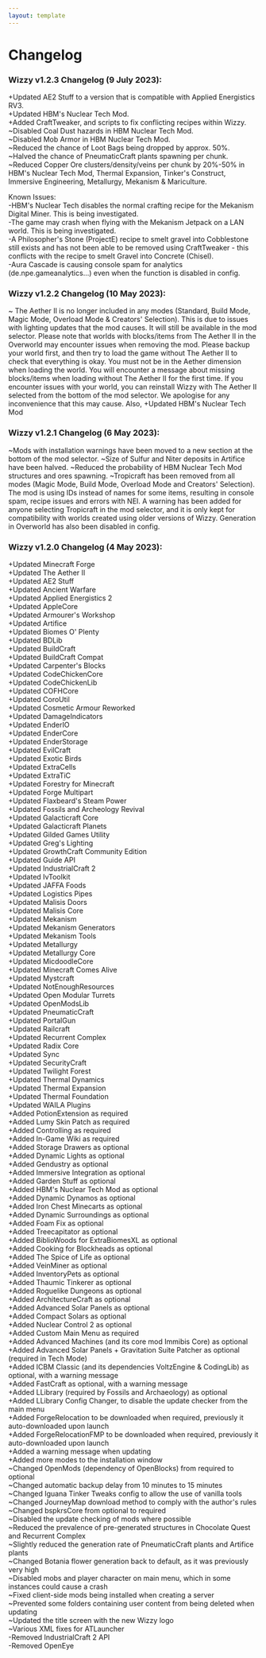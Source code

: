 ```yaml
---
layout: template
---
```

# Changelog

### Wizzy v1.2.3 Changelog (9 July 2023):

+Updated AE2 Stuff to a version that is compatible with Applied Energistics RV3.  
+Updated HBM's Nuclear Tech Mod.  
+Added CraftTweaker, and scripts to fix conflicting recipes within Wizzy.  
~Disabled Coal Dust hazards in HBM Nuclear Tech Mod.  
~Disabled Mob Armor in HBM Nuclear Tech Mod.  
~Reduced the chance of Loot Bags being dropped by approx. 50%.  
~Halved the chance of PneumaticCraft plants spawning per chunk.  
~Reduced Copper Ore clusters/density/veins per chunk by 20%-50% in HBM's Nuclear Tech Mod, Thermal Expansion, Tinker's Construct, Immersive Engineering, Metallurgy, Mekanism & Mariculture.  
  
Known Issues:  
-HBM's Nuclear Tech disables the normal crafting recipe for the Mekanism Digital Miner. This is being investigated.  
-The game may crash when flying with the Mekanism Jetpack on a LAN world. This is being investigated.  
-A Philosopher's Stone (ProjectE) recipe to smelt gravel into Cobblestone still exists and has not been able to be removed using CraftTweaker - this conflicts with the recipe to smelt Gravel into Concrete (Chisel).  
-Aura Cascade is causing console spam for analytics (de.npe.gameanalytics...) even when the function is disabled in config.  

### Wizzy v1.2.2 Changelog (10 May 2023):

~ The Aether II is no longer included in any modes (Standard, Build Mode, Magic Mode, Overload Mode & Creators' Selection). This is due to issues with lighting updates that the mod causes. It will still be available in the mod selector.
Please note that worlds with blocks/items from The Aether II in the Overworld may encounter issues when removing the mod. Please backup your world first, and then try to load the game without The Aether II to check that everything is okay. You must not be in the Aether dimension when loading the world. You will encounter a message about missing blocks/items when loading without The Aether II for the first time. If you encounter issues with your world, you can reinstall Wizzy with The Aether II selected from the bottom of the mod selector.
We apologise for any inconvenience that this may cause.
Also, +Updated HBM's Nuclear Tech Mod

### Wizzy v1.2.1 Changelog (6 May 2023):

~Mods with installation warnings have been moved to a new section at the bottom of the mod selector.
~Size of Sulfur and Niter deposits in Artifice have been halved.
~Reduced the probability of HBM Nuclear Tech Mod structures and ores spawning.
~Tropicraft has been removed from all modes (Magic Mode, Build Mode, Overload Mode and Creators' Selection). The mod is using IDs instead of names for some items, resulting in console spam, recipe issues and errors with NEI. A warning has been added for anyone selecting Tropicraft in the mod selector, and it is only kept for compatibility with worlds created using older versions of Wizzy. Generation in Overworld has also been disabled in config.

### Wizzy v1.2.0 Changelog (4 May 2023):

+Updated Minecraft Forge  
+Updated The Aether II  
+Updated AE2 Stuff  
+Updated Ancient Warfare  
+Updated Applied Energistics 2  
+Updated AppleCore  
+Updated Armourer's Workshop  
+Updated Artifice  
+Updated Biomes O' Plenty  
+Updated BDLib  
+Updated BuildCraft  
+Updated BuildCraft Compat  
+Updated Carpenter's Blocks  
+Updated CodeChickenCore  
+Updated CodeChickenLib  
+Updated COFHCore  
+Updated CoroUtil  
+Updated Cosmetic Armour Reworked  
+Updated DamageIndicators  
+Updated EnderIO  
+Updated EnderCore  
+Updated EnderStorage  
+Updated EvilCraft  
+Updated Exotic Birds  
+Updated ExtraCells  
+Updated ExtraTiC  
+Updated Forestry for Minecraft	  
+Updated Forge Multipart  
+Updated Flaxbeard's Steam Power  
+Updated Fossils and Archeology Revival  
+Updated Galacticraft Core  
+Updated Galacticraft Planets  
+Updated Gilded Games Utility  
+Updated Greg's Lighting  
+Updated GrowthCraft Community Edition  
+Updated Guide API  
+Updated IndustrialCraft 2  
+Updated IvToolkit  
+Updated JAFFA Foods  
+Updated Logistics Pipes  
+Updated Malisis Doors  
+Updated Malisis Core  
+Updated Mekanism  
+Updated Mekanism Generators  
+Updated Mekanism Tools  
+Updated Metallurgy  
+Updated Metallurgy Core   
+Updated MicdoodleCore  
+Updated Minecraft Comes Alive  
+Updated Mystcraft  
+Updated NotEnoughResources  
+Updated Open Modular Turrets  
+Updated OpenModsLib  
+Updated PneumaticCraft  
+Updated PortalGun  
+Updated Railcraft  
+Updated Recurrent Complex  
+Updated Radix Core  
+Updated Sync  
+Updated SecurityCraft  
+Updated Twilight Forest  
+Updated Thermal Dynamics  
+Updated Thermal Expansion  
+Updated Thermal Foundation  
+Updated WAILA Plugins  
+Added PotionExtension as required  
+Added Lumy Skin Patch as required  
+Added Controlling as required  
+Added In-Game Wiki as required  
+Added Storage Drawers as optional  
+Added Dynamic Lights as optional  
+Added Gendustry as optional   
+Added Immersive Integration as optional  
+Added Garden Stuff as optional  
+Added HBM's Nuclear Tech Mod as optional  
+Added Dynamic Dynamos as optional  
+Added Iron Chest Minecarts as optional  
+Added Dynamic Surroundings as optional  
+Added Foam Fix as optional  
+Added Treecapitator as optional  
+Added BiblioWoods for ExtraBiomesXL as optional  
+Added Cooking for Blockheads as optional  
+Added The Spice of Life as optional  
+Added VeinMiner as optional   
+Added InventoryPets as optional  
+Added Thaumic Tinkerer as optional   
+Added Roguelike Dungeons as optional  
+Added ArchitectureCraft as optional  
+Added Advanced Solar Panels as optional  
+Added Compact Solars as optional  
+Added Nuclear Control 2 as optional  
+Added Custom Main Menu as required  
+Added Advanced Machines (and its core mod Immibis Core) as optional  
+Added Advanced Solar Panels + Gravitation Suite Patcher as optional (required in Tech Mode)  
+Added ICBM Classic (and its dependencies VoltzEngine & CodingLib) as optional, with a warning message  
+Added FastCraft as optional, with a warning message  
+Added LLibrary (required by Fossils and Archaeology) as optional  
+Added LLibrary Config Changer, to disable the update checker from the main menu  
+Added ForgeRelocation to be downloaded when required, previously it auto-downloaded upon launch  
+Added ForgeRelocationFMP to be downloaded when required, previously it auto-downloaded upon launch  
+Added a warning message when updating   
+Added more modes to the installation window   
~Changed OpenMods (dependency of OpenBlocks) from required to optional    
~Changed automatic backup delay from 10 minutes to 15 minutes  
~Changed Iguana Tinker Tweaks config to allow the use of vanilla tools  
~Changed JourneyMap download method to comply with the author's rules  
~Changed bspkrsCore from optional to required  
~Disabled the update checking of mods where possible  
~Reduced the prevalence of pre-generated structures in Chocolate Quest and Recurrent Complex  
~Slightly reduced the generation rate of PneumaticCraft plants and Artifice plants  
~Changed Botania flower generation back to default, as it was previously very high  
~Disabled mobs and player character on main menu, which in some instances could cause a crash  
~Fixed client-side mods being installed when creating a server  
~Prevented some folders containing user content from being deleted when updating  
~Updated the title screen with the new Wizzy logo  
~Various XML fixes for ATLauncher  
-Removed IndustrialCraft 2 API  
-Removed OpenEye  
